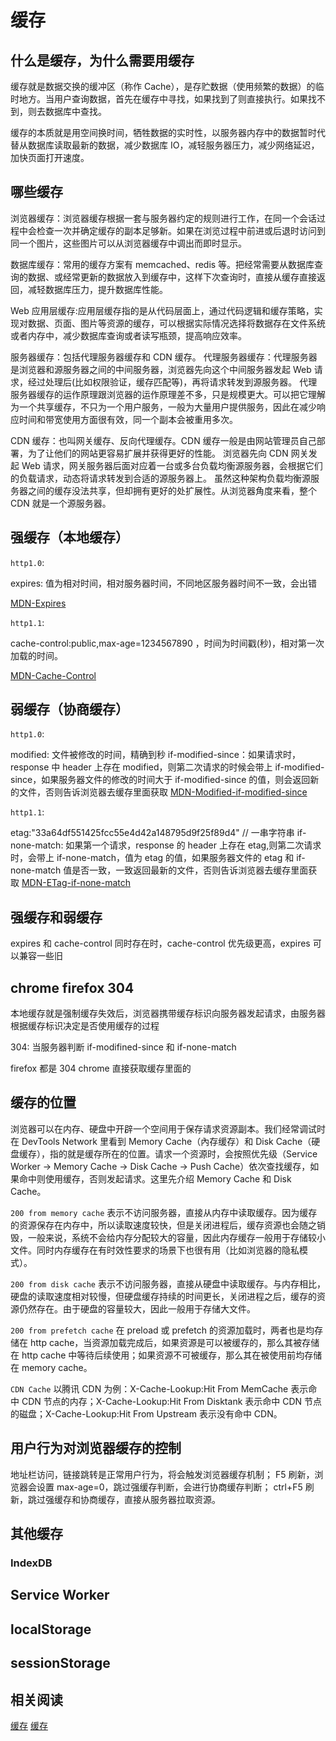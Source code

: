 # 缓存

## 什么是缓存，为什么需要用缓存

缓存就是数据交换的缓冲区（称作 Cache），是存贮数据（使用频繁的数据）的临时地方。当用户查询数据，首先在缓存中寻找，如果找到了则直接执行。如果找不到，则去数据库中查找。

缓存的本质就是用空间换时间，牺牲数据的实时性，以服务器内存中的数据暂时代替从数据库读取最新的数据，减少数据库 IO，减轻服务器压力，减少网络延迟，加快页面打开速度。

## 哪些缓存

浏览器缓存：浏览器缓存根据一套与服务器约定的规则进行工作，在同一个会话过程中会检查一次并确定缓存的副本足够新。如果在浏览过程中前进或后退时访问到同一个图片，这些图片可以从浏览器缓存中调出而即时显示。

数据库缓存：常用的缓存方案有 memcached、redis 等。把经常需要从数据库查询的数据、或经常更新的数据放入到缓存中，这样下次查询时，直接从缓存直接返回，减轻数据库压力，提升数据库性能。

Web 应用层缓存:应用层缓存指的是从代码层面上，通过代码逻辑和缓存策略，实现对数据、页面、图片等资源的缓存，可以根据实际情况选择将数据存在文件系统或者内存中，减少数据库查询或者读写瓶颈，提高响应效率。

服务器缓存：包括代理服务器缓存和 CDN 缓存。
代理服务器缓存：代理服务器是浏览器和源服务器之间的中间服务器，浏览器先向这个中间服务器发起 Web 请求，经过处理后(比如权限验证，缓存匹配等)，再将请求转发到源服务器。
代理服务器缓存的运作原理跟浏览器的运作原理差不多，只是规模更大。可以把它理解为一个共享缓存，不只为一个用户服务，一般为大量用户提供服务，因此在减少响应时间和带宽使用方面很有效，同一个副本会被重用多次。

CDN 缓存：也叫网关缓存、反向代理缓存。CDN 缓存一般是由网站管理员自己部署，为了让他们的网站更容易扩展并获得更好的性能。
浏览器先向 CDN 网关发起 Web 请求，网关服务器后面对应着一台或多台负载均衡源服务器，会根据它们的负载请求，动态将请求转发到合适的源服务器上。
虽然这种架构负载均衡源服务器之间的缓存没法共享，但却拥有更好的处扩展性。从浏览器角度来看，整个 CDN 就是一个源服务器。

## 强缓存（本地缓存）

`http1.0`:

expires: 值为相对时间，相对服务器时间，不同地区服务器时间不一致，会出错

[MDN-Expires](https://developer.mozilla.org/zh-CN/docs/Web/HTTP/Headers/Expires)

`http1.1`:

cache-control:public,max-age=1234567890 ，时间为时间戳(秒)，相对第一次加载的时间。

[MDN-Cache-Control](https://developer.mozilla.org/zh-CN/docs/Web/HTTP/Headers/Cache-Control)

## 弱缓存（协商缓存）

`http1.0`:

modified: 文件被修改的时间，精确到秒
if-modified-since：如果请求时，response 中 header 上存在 modified，则第二次请求的时候会带上 if-modified-since，如果服务器文件的修改的时间大于 if-modified-since 的值，则会返回新的文件，否则告诉浏览器去缓存里面获取
[MDN-Modified-if-modified-since](https://developer.mozilla.org/zh-CN/docs/Web/HTTP/Headers/ETag)

`http1.1`:

etag:"33a64df551425fcc55e4d42a148795d9f25f89d4" // 一串字符串
if-none-match: 如果第一个请求，response 的 header 上存在 etag,则第二次请求时，会带上 if-none-match，值为 etag 的值，如果服务器文件的 etag 和 if-none-match 值是否一致，一致返回最新的文件，否则告诉浏览器去缓存里面获取
[MDN-ETag-if-none-match](https://developer.mozilla.org/zh-CN/docs/Web/HTTP/Headers/ETag)

## 强缓存和弱缓存

expires 和 cache-control 同时存在时，cache-control 优先级更高，expires 可以兼容一些旧

## chrome firefox 304

本地缓存就是强制缓存失效后，浏览器携带缓存标识向服务器发起请求，由服务器根据缓存标识决定是否使用缓存的过程

304: 当服务器判断 if-modifined-since 和 if-none-match

firefox 都是 304
chrome 直接获取缓存里面的

## 缓存的位置

浏览器可以在内存、硬盘中开辟一个空间用于保存请求资源副本。我们经常调试时在 DevTools Network 里看到 Memory Cache（內存缓存）和 Disk Cache（硬盘缓存），指的就是缓存所在的位置。请求一个资源时，会按照优先级（Service Worker -> Memory Cache -> Disk Cache -> Push Cache）依次查找缓存，如果命中则使用缓存，否则发起请求。这里先介绍 Memory Cache 和 Disk Cache。

`200 from memory cache`
表示不访问服务器，直接从内存中读取缓存。因为缓存的资源保存在内存中，所以读取速度较快，但是关闭进程后，缓存资源也会随之销毁，一般来说，系统不会给内存分配较大的容量，因此内存缓存一般用于存储较小文件。同时内存缓存在有时效性要求的场景下也很有用（比如浏览器的隐私模式）。

`200 from disk cache`
表示不访问服务器，直接从硬盘中读取缓存。与内存相比，硬盘的读取速度相对较慢，但硬盘缓存持续的时间更长，关闭进程之后，缓存的资源仍然存在。由于硬盘的容量较大，因此一般用于存储大文件。

`200 from prefetch cache`
在 preload 或 prefetch 的资源加载时，两者也是均存储在 http cache，当资源加载完成后，如果资源是可以被缓存的，那么其被存储在 http cache 中等待后续使用；如果资源不可被缓存，那么其在被使用前均存储在 memory cache。

`CDN Cache`
以腾讯 CDN 为例：X-Cache-Lookup:Hit From MemCache 表示命中 CDN 节点的内存；X-Cache-Lookup:Hit From Disktank 表示命中 CDN 节点的磁盘；X-Cache-Lookup:Hit From Upstream 表示没有命中 CDN。

## 用户行为对浏览器缓存的控制

地址栏访问，链接跳转是正常用户行为，将会触发浏览器缓存机制；
F5 刷新，浏览器会设置 max-age=0，跳过强缓存判断，会进行协商缓存判断；
ctrl+F5 刷新，跳过强缓存和协商缓存，直接从服务器拉取资源。

## 其他缓存

### IndexDB

## Service Worker

## localStorage

## sessionStorage

## 相关阅读

[缓存](https://www.jiqizhixin.com/articles/2020-07-24-12)
[缓存](https://www.jianshu.com/p/54cc04190252)
